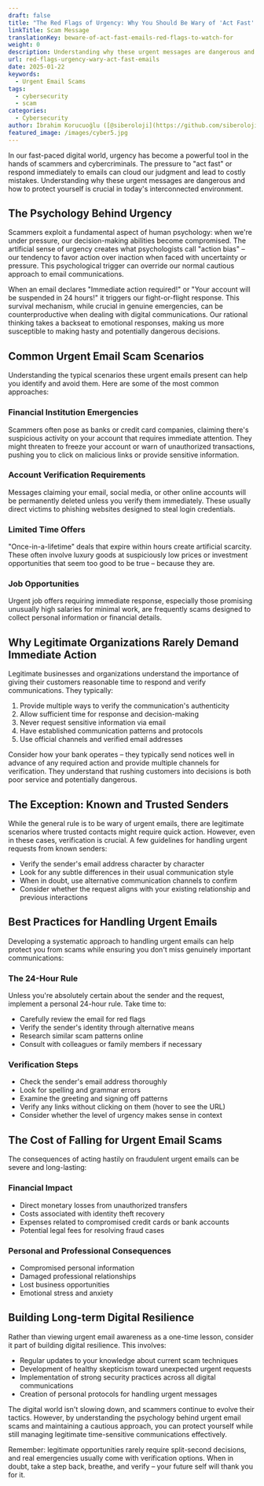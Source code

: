 ```yaml
---
draft: false
title: "The Red Flags of Urgency: Why You Should Be Wary of 'Act Fast' Emails"
linkTitle: Scam Message
translationKey: beware-of-act-fast-emails-red-flags-to-watch-for
weight: 0
description: Understanding why these urgent messages are dangerous and how to protect yourself is crucial in today's interconnected environment.
url: red-flags-urgency-wary-act-fast-emails
date: 2025-01-22
keywords:
  - Urgent Email Scams
tags:
  - cybersecurity
  - scam
categories:
  - Cybersecurity
author: İbrahim Korucuoğlu ([@siberoloji](https://github.com/siberoloji))
featured_image: /images/cyber5.jpg
---
```


In our fast-paced digital world, urgency has become a powerful tool in the hands of scammers and cybercriminals. The pressure to "act fast" or respond immediately to emails can cloud our judgment and lead to costly mistakes. Understanding why these urgent messages are dangerous and how to protect yourself is crucial in today's interconnected environment.

## The Psychology Behind Urgency

Scammers exploit a fundamental aspect of human psychology: when we're under pressure, our decision-making abilities become compromised. The artificial sense of urgency creates what psychologists call "action bias" – our tendency to favor action over inaction when faced with uncertainty or pressure. This psychological trigger can override our normal cautious approach to email communications.

When an email declares "Immediate action required!" or "Your account will be suspended in 24 hours!" it triggers our fight-or-flight response. This survival mechanism, while crucial in genuine emergencies, can be counterproductive when dealing with digital communications. Our rational thinking takes a backseat to emotional responses, making us more susceptible to making hasty and potentially dangerous decisions.

## Common Urgent Email Scam Scenarios

Understanding the typical scenarios these urgent emails present can help you identify and avoid them. Here are some of the most common approaches:

### Financial Institution Emergencies

Scammers often pose as banks or credit card companies, claiming there's suspicious activity on your account that requires immediate attention. They might threaten to freeze your account or warn of unauthorized transactions, pushing you to click on malicious links or provide sensitive information.

### Account Verification Requirements

Messages claiming your email, social media, or other online accounts will be permanently deleted unless you verify them immediately. These usually direct victims to phishing websites designed to steal login credentials.

### Limited Time Offers

"Once-in-a-lifetime" deals that expire within hours create artificial scarcity. These often involve luxury goods at suspiciously low prices or investment opportunities that seem too good to be true – because they are.

### Job Opportunities

Urgent job offers requiring immediate response, especially those promising unusually high salaries for minimal work, are frequently scams designed to collect personal information or financial details.

## Why Legitimate Organizations Rarely Demand Immediate Action

Legitimate businesses and organizations understand the importance of giving their customers reasonable time to respond and verify communications. They typically:

1. Provide multiple ways to verify the communication's authenticity
2. Allow sufficient time for response and decision-making
3. Never request sensitive information via email
4. Have established communication patterns and protocols
5. Use official channels and verified email addresses

Consider how your bank operates – they typically send notices well in advance of any required action and provide multiple channels for verification. They understand that rushing customers into decisions is both poor service and potentially dangerous.

## The Exception: Known and Trusted Senders

While the general rule is to be wary of urgent emails, there are legitimate scenarios where trusted contacts might require quick action. However, even in these cases, verification is crucial. A few guidelines for handling urgent requests from known senders:

- Verify the sender's email address character by character
- Look for any subtle differences in their usual communication style
- When in doubt, use alternative communication channels to confirm
- Consider whether the request aligns with your existing relationship and previous interactions

## Best Practices for Handling Urgent Emails

Developing a systematic approach to handling urgent emails can help protect you from scams while ensuring you don't miss genuinely important communications:

### The 24-Hour Rule

Unless you're absolutely certain about the sender and the request, implement a personal 24-hour rule. Take time to:

- Carefully review the email for red flags
- Verify the sender's identity through alternative means
- Research similar scam patterns online
- Consult with colleagues or family members if necessary

### Verification Steps

- Check the sender's email address thoroughly
- Look for spelling and grammar errors
- Examine the greeting and signing off patterns
- Verify any links without clicking on them (hover to see the URL)
- Consider whether the level of urgency makes sense in context

## The Cost of Falling for Urgent Email Scams

The consequences of acting hastily on fraudulent urgent emails can be severe and long-lasting:

### Financial Impact

- Direct monetary losses from unauthorized transfers
- Costs associated with identity theft recovery
- Expenses related to compromised credit cards or bank accounts
- Potential legal fees for resolving fraud cases

### Personal and Professional Consequences

- Compromised personal information
- Damaged professional relationships
- Lost business opportunities
- Emotional stress and anxiety

## Building Long-term Digital Resilience

Rather than viewing urgent email awareness as a one-time lesson, consider it part of building digital resilience. This involves:

- Regular updates to your knowledge about current scam techniques
- Development of healthy skepticism toward unexpected urgent requests
- Implementation of strong security practices across all digital communications
- Creation of personal protocols for handling urgent messages

The digital world isn't slowing down, and scammers continue to evolve their tactics. However, by understanding the psychology behind urgent email scams and maintaining a cautious approach, you can protect yourself while still managing legitimate time-sensitive communications effectively.

Remember: legitimate opportunities rarely require split-second decisions, and real emergencies usually come with verification options. When in doubt, take a step back, breathe, and verify – your future self will thank you for it.
